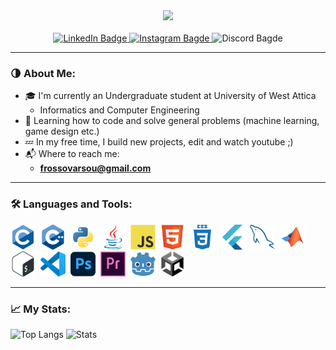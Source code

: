 <div id="header" align="center">
  <img src="https://media.giphy.com/media/fkZukR450RQ1qnGaq9/giphy.gif" width="100"/>
</div>
<div id="views" align="center">
  <img src="https://komarev.com/ghpvc/?username=frottori&style=flat-square&color=yellow" alt=""/>
</div>
<div id="badges" align="center">
  <a href="https://www.linkedin.com/in/effrosyni-varsou-9a5808101/">
    <img src="https://img.shields.io/badge/effrosyni_varsou-0A66C2?style=for-the-badge&logo=linkedin&logoColor=white" alt="LinkedIn Badge"/>
  </a>
  <a href="https://www.instagram.com/frottori/">
    <img src="https://img.shields.io/badge/frottori-orange?style=for-the-badge&logo=instagram&logoColor=white" alt="Instagram Bagde"/>
  </a>
  <img src="https://img.shields.io/badge/frottori%235892-7289DA?style=for-the-badge&logo=discord&logoColor=white" alt="Discord Bagde"/>
</div>

--- 
### :last_quarter_moon: About Me:
- :mortar_board: I'm currently an Undergraduate student at University of West Attica
  - Informatics and Computer Engineering
- :seedling: Learning how to code and solve general problems (machine learning, game design etc.)
- :zzz: In my free time, I build new projects, edit and watch youtube ;)
- :mailbox_with_mail: Where to reach me:
  - **frossovarsou@gmail.com**
---
### :hammer_and_wrench: Languages and Tools:
<div>
  <img src="https://github.com/devicons/devicon/blob/master/icons/c/c-original.svg" title="C" alt="C" width="40" height="40"/>&nbsp;
  <img src="https://github.com/devicons/devicon/blob/master/icons/cplusplus/cplusplus-original.svg" title="Cpp" alt="Cpp" width="40" height="40"/>&nbsp;
  <img src="https://github.com/devicons/devicon/blob/master/icons/python/python-original.svg" title="Python" alt="Photoshop" width="40" height="40"/>&nbsp;
  <img src="https://github.com/devicons/devicon/blob/master/icons/java/java-original.svg" title="Java" alt="Java" width="40" height="40"/>&nbsp;
  <img src="https://github.com/devicons/devicon/blob/master/icons/javascript/javascript-original.svg" title="JavaScript" alt="JavaScript" width="40" height="40"/>&nbsp;
  <img src="https://github.com/devicons/devicon/blob/master/icons/html5/html5-original.svg" title="HTML5" alt="HTML" width="40" height="40"/>&nbsp;
  <img src="https://github.com/devicons/devicon/blob/master/icons/css3/css3-plain-wordmark.svg"  title="CSS3" alt="CSS" width="40" height="40"/>&nbsp;
  <img src="https://github.com/devicons/devicon/blob/master/icons/flutter/flutter-original.svg" title="Flutter" alt="Flutter" width="40" height="40"/>&nbsp;
  <img src="https://github.com/devicons/devicon/blob/master/icons/mysql/mysql-original.svg" title="MySQL"  alt="MySQL" width="40" height="40"/>&nbsp;
  <img src="https://github.com/devicons/devicon/blob/master/icons/matlab/matlab-original.svg" title="MatLab"  alt="MatLab" width="40" height="40"/>&nbsp;
  <img src="https://github.com/devicons/devicon/blob/master/icons/bash/bash-original.svg" title="Bash" alt="Bash" width="40" height="40"/>&nbsp;
  <img src="https://github.com/devicons/devicon/blob/master/icons/vscode/vscode-original.svg" title="VsCode" alt="VsCode" width="40" height="40"/>&nbsp;
  <img src="https://github.com/devicons/devicon/blob/master/icons/photoshop/photoshop-original.svg" title="Photoshop" alt="Photoshop" width="40" height="40"/>&nbsp;
  <img src="https://github.com/devicons/devicon/blob/master/icons/premierepro/premierepro-original.svg" title="Premiere" alt="Premiere" width="40" height="40"/>&nbsp;
  <img src="https://github.com/devicons/devicon/blob/master/icons/godot/godot-original.svg" title="Godot" alt="Godot" width="40" height="40"/>&nbsp;
  <img src="https://github.com/devicons/devicon/blob/master/icons/unity/unity-original.svg" title="Unity" alt="Unity" width="40" height="40"/>&nbsp;
</div>

---
### :chart_with_upwards_trend: My Stats:
<p align="left">
  <img src="https://github-readme-stats.vercel.app/api/top-langs/?username=frottori&layout=compact&theme=dracula&hide_border=true&hide=jupyter%20notebook" width="350" alt="Top Langs"/>
  <img src="https://github-readme-stats.vercel.app/api?username=frottori&theme=dracula&show_icons=true&hide_border=true&count_private=true" width="450" alt="Stats"/>
</p>
